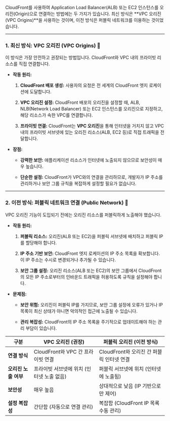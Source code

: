 
CloudFront를 사용하여 Application Load Balancer(ALB) 또는 EC2 인스턴스를 오리진(Origin)으로 연결하는 방법에는 두 가지가 있습니다. 최신 방식은 **VPC 오리진(VPC Origins)**을 사용하는 것이며, 이전 방식은 퍼블릭 네트워크를 이용하는 것이었습니다.

---

### 1. 최신 방식: VPC 오리진 (VPC Origins) 🚀

이 방식은 가장 안전하고 권장되는 방법입니다. CloudFront와 VPC 내의 프라이빗 리소스를 직접 연결합니다.

- **작동 원리:**
    
    1. **CloudFront 배포 생성:** 사용자의 요청은 전 세계의 CloudFront 엣지 로케이션에 도달합니다.

    2. **VPC 오리진 설정:** CloudFront 배포의 오리진을 설정할 때, ALB, NLB(Network Load Balancer) 또는 EC2 인스턴스를 오리진으로 지정하고, 해당 리소스가 속한 VPC를 연결합니다.

    3. **프라이빗 연결:** CloudFront는 **VPC 오리진**을 통해 인터넷을 거치지 않고 VPC 내의 프라이빗 서브넷에 있는 오리진 리소스(ALB, EC2 등)로 직접 트래픽을 전달합니다.

- **장점:**
    
    - **강력한 보안:** 애플리케이션 리소스가 인터넷에 노출되지 않으므로 보안성이 매우 높습니다.

    - **단순한 설정:** CloudFront가 VPC와의 연결을 관리하므로, 개발자가 IP 주소를 관리하거나 보안 그룹 규칙을 복잡하게 설정할 필요가 없습니다.


---

### 2. 이전 방식: 퍼블릭 네트워크 연결 (Public Network) 🚧

VPC 오리진 기능이 도입되기 전에는 오리진 리소스를 퍼블릭하게 노출해야 했습니다.

- **작동 원리:**
    
    1. **퍼블릭 리소스:** 오리진(ALB 또는 EC2)을 퍼블릭 서브넷에 배치하고 퍼블릭 IP를 할당해야 합니다.

    2. **IP 주소 기반 보안:** CloudFront 엣지 로케이션의 IP 주소 목록을 확보합니다. 이 IP 주소는 수시로 변경되거나 추가될 수 있습니다.

    3. **보안 그룹 설정:** 오리진 리소스(ALB 또는 EC2)의 보안 그룹에서 CloudFront의 모든 IP 주소로부터의 인바운드 트래픽을 허용하도록 규칙을 설정해야 합니다.

- **문제점:**
    
    - **보안 위험:** 오리진이 퍼블릭 IP를 가지므로, 보안 그룹 설정에 오류가 있거나 IP 목록이 최신 상태가 아니면 악의적인 접근에 노출될 수 있습니다.

    - **관리 복잡성:** CloudFront의 IP 주소 목록을 주기적으로 업데이트해야 하는 관리 부담이 있습니다.

|구분|VPC 오리진 (권장)|퍼블릭 오리진 (이전 방식)|
|---|---|---|
|**연결 방식**|CloudFront와 VPC 간 프라이빗 연결|CloudFront와 오리진 간 퍼블릭 인터넷 연결|
|**오리진 노출 여부**|프라이빗 서브넷에 위치 (인터넷 노출 없음)|퍼블릭 서브넷에 위치 (인터넷에 노출됨)|
|**보안성**|매우 높음|상대적으로 낮음 (IP 기반으로만 제어)|
|**설정 복잡성**|간단함 (자동으로 연결 관리)|복잡함 (CloudFront IP 목록 수동 관리)|